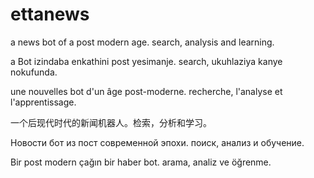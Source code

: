 ettanews
========

a news bot of a post modern age.
search, analysis and learning.

a Bot izindaba enkathini post yesimanje. 
search, ukuhlaziya kanye nokufunda.

une nouvelles bot d'un âge post-moderne. 
recherche, l'analyse et l'apprentissage.

一个后现代时代的新闻机器人。检索，分析和学习。

Новости бот из пост современной эпохи. 
поиск, анализ и обучение.

Bir post modern çağın bir haber bot. 
arama, analiz ve öğrenme.

